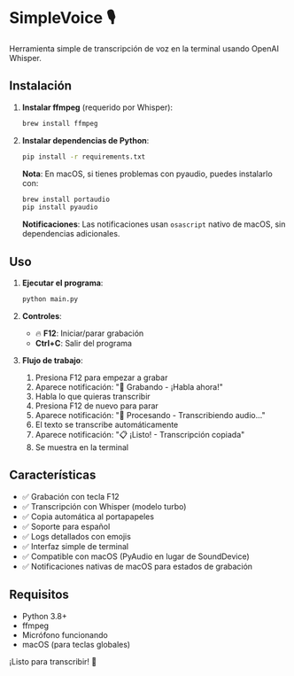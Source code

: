 # SimpleVoice 🎙️

Herramienta simple de transcripción de voz en la terminal usando OpenAI Whisper.

## Instalación

1. **Instalar ffmpeg** (requerido por Whisper):
   ```bash
   brew install ffmpeg
   ```

2. **Instalar dependencias de Python**:
   ```bash
   pip install -r requirements.txt
   ```
   
   **Nota**: En macOS, si tienes problemas con pyaudio, puedes instalarlo con:
   ```bash
   brew install portaudio
   pip install pyaudio
   ```
   
   **Notificaciones**: Las notificaciones usan `osascript` nativo de macOS, sin dependencias adicionales.

## Uso

1. **Ejecutar el programa**:
   ```bash
   python main.py
   ```

2. **Controles**:
   - 🔥 **F12**: Iniciar/parar grabación
   - **Ctrl+C**: Salir del programa

3. **Flujo de trabajo**:
   1. Presiona F12 para empezar a grabar
   2. Aparece notificación: "🎤 Grabando - ¡Habla ahora!"
   3. Habla lo que quieras transcribir
   4. Presiona F12 de nuevo para parar
   5. Aparece notificación: "🤖 Procesando - Transcribiendo audio..."
   6. El texto se transcribe automáticamente
   7. Aparece notificación: "📋 ¡Listo! - Transcripción copiada"
   8. Se muestra en la terminal

## Características

- ✅ Grabación con tecla F12
- ✅ Transcripción con Whisper (modelo turbo)
- ✅ Copia automática al portapapeles
- ✅ Soporte para español
- ✅ Logs detallados con emojis
- ✅ Interfaz simple de terminal
- ✅ Compatible con macOS (PyAudio en lugar de SoundDevice)
- ✅ Notificaciones nativas de macOS para estados de grabación

## Requisitos

- Python 3.8+
- ffmpeg
- Micrófono funcionando
- macOS (para teclas globales)

¡Listo para transcribir! 🚀 